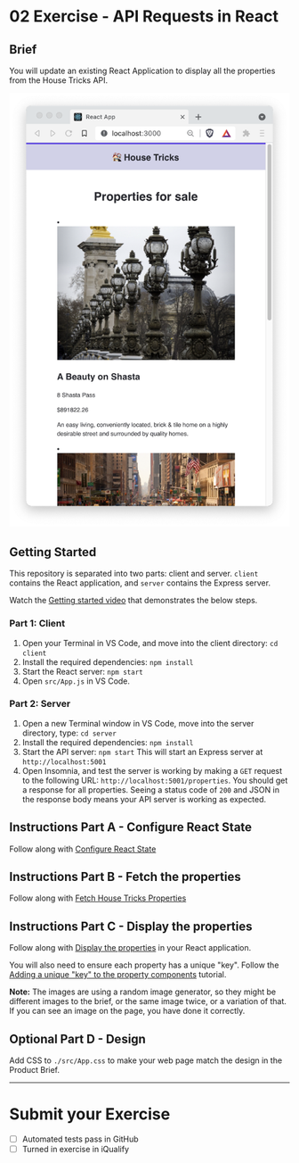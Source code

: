 # 02 Exercise - API Requests in React

## Brief

You will update an existing React Application to display all the properties from the House Tricks API.

![brief](docs/brief.png)

## Getting Started

This repository is separated into two parts: client and server. `client` contains the React application, and `server` contains the Express server.

Watch the [Getting started video](https://www.loom.com/share/b13b4853b5a24839844e52e0925af047) that demonstrates the below steps.

### Part 1: Client

1. Open your Terminal in VS Code, and move into the client directory: `cd client`
2. Install the required dependencies: `npm install`
3. Start the React server: `npm start`
4. Open `src/App.js` in VS Code.

### Part 2: Server

1. Open a new Terminal window in VS Code, move into the server directory, type: `cd server`
2. Install the required dependencies: `npm install`
3. Start the API server: `npm start` This will start an Express server at `http://localhost:5001`
4. Open Insomnia, and test the server is working by making a `GET` request to the following URL: `http://localhost:5001/properties`. You should get a response for all properties. Seeing a status code of `200` and JSON in the response body means your API server is working as expected.

## Instructions Part A - Configure React State

Follow along with [Configure React State](https://www.loom.com/share/cb3afc4a99c74a2b8746945fbf06f950)

## Instructions Part B - Fetch the properties

Follow along with [Fetch House Tricks Properties](https://www.loom.com/share/875f1ced3c154c6699112cf04425c6ec)

## Instructions Part C - Display the properties

Follow along with [Display the properties](https://www.loom.com/share/1d16302e8eb240cca5c2aef26814fed1) in your React application.

You will also need to ensure each property has a unique "key". Follow the [Adding a unique "key" to the property components](https://www.loom.com/share/ba0ed48ba1734a00a7feec0c1d4f8564) tutorial.

**Note:** The images are using a random image generator, so they might be different images to the brief, or the same image twice, or a variation of that. If you can see an image on the page, you have done it correctly.

## Optional Part D - Design

Add CSS to `./src/App.css` to make your web page match the design in the Product Brief.

---

# Submit your Exercise

- [ ] Automated tests pass in GitHub
- [ ] Turned in exercise in iQualify
